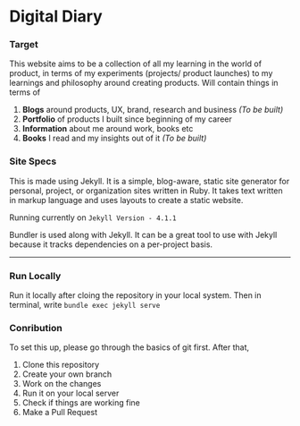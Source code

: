 # Digital Diary

### Target
This website aims to be a collection of all my learning in the world of product, in terms of my experiments (projects/ product launches) to my learnings and philosophy around creating products. Will contain things in terms of
1. **Blogs** around products, UX, brand, research and business _(To be built)_
2. **Portfolio** of products I built since beginning of my career
3. **Information** about me around work, books etc
4. **Books** I read and my insights out of it _(To be built)_

### Site Specs
This is made using Jekyll. It is a simple, blog-aware, static site generator for personal, project, or organization sites written in Ruby. It takes text written in markup language and uses layouts to create a static website.

Running currently on `Jekyll Version - 4.1.1`

Bundler is used along with Jekyll. It can be a great tool to use with Jekyll because it tracks dependencies on a per-project basis.

---

### Run Locally
Run it locally after cloing the repository in your local system. Then in terminal, write `bundle exec jekyll serve`

### Conribution
To set this up, please go through the basics of git first. After that,

1. Clone this repository
2. Create your own branch
3. Work on the changes
4. Run it on your local server
5. Check if things are working fine
6. Make a Pull Request
